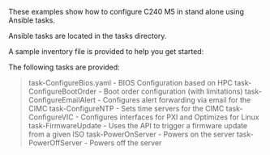 These examples show how to configure C240 M5 in stand alone using Ansible tasks. 

Ansible tasks are located in the tasks directory. 

A sample inventory file is provided to help you get started:

The following tasks are provided:
>task-ConfigureBios.yaml - BIOS Configuration based on HPC 
>task-ConfigureBootOrder - Boot order configuration (with limitations)
>task-ConfigureEmailAlert - Configures alert forwarding via email for the CIMC
>task-ConfigureNTP - Sets time servers for the CIMC
>task-ConfigureVIC - Configures interfaces for PXI and Optimizes for Linux
>task-FirmwareUpdate - Uses the API to trigger a firmware update from a given ISO
>task-PowerOnServer - Powers on the server
>task-PowerOffServer - Powers off the server

